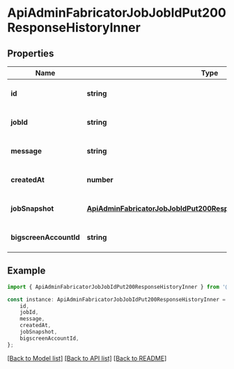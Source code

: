 # ApiAdminFabricatorJobJobIdPut200ResponseHistoryInner


## Properties

Name | Type | Description | Notes
------------ | ------------- | ------------- | -------------
**id** | **string** |  | [optional] [default to undefined]
**jobId** | **string** |  | [optional] [default to undefined]
**message** | **string** |  | [optional] [default to undefined]
**createdAt** | **number** |  | [optional] [default to undefined]
**jobSnapshot** | [**ApiAdminFabricatorJobJobIdPut200ResponseHistoryInnerJobSnapshot**](ApiAdminFabricatorJobJobIdPut200ResponseHistoryInnerJobSnapshot.md) |  | [optional] [default to undefined]
**bigscreenAccountId** | **string** |  | [optional] [default to undefined]

## Example

```typescript
import { ApiAdminFabricatorJobJobIdPut200ResponseHistoryInner } from '@heavygee/arda-api-sdk';

const instance: ApiAdminFabricatorJobJobIdPut200ResponseHistoryInner = {
    id,
    jobId,
    message,
    createdAt,
    jobSnapshot,
    bigscreenAccountId,
};
```

[[Back to Model list]](../README.md#documentation-for-models) [[Back to API list]](../README.md#documentation-for-api-endpoints) [[Back to README]](../README.md)

